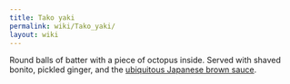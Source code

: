 ```yaml
---
title: Tako yaki
permalink: wiki/Tako_yaki/
layout: wiki
---
```


Round balls of batter with a piece of octopus inside. Served with shaved
bonito, pickled ginger, and the [ubiquitous Japanese brown
sauce](ubiquitous_Japanese_brown_sauce "wikilink").
